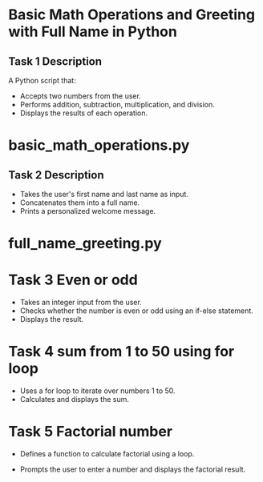 # Basic Math Operations and Greeting with Full Name in Python

## Task 1 Description
A Python script that:
- Accepts two numbers from the user.
- Performs addition, subtraction, multiplication, and division.
- Displays the results of each operation.

# basic_math_operations.py


## Task 2 Description
- Takes the user's first name and last name as input.
- Concatenates them into a full name.
- Prints a personalized welcome message.

# full_name_greeting.py


# Task 3 Even or odd

- Takes an integer input from the user.
- Checks whether the number is even or odd using an if-else statement.
- Displays the result.

# Task 4 sum from 1 to 50 using for loop

- Uses a for loop to iterate over numbers 1 to 50.
- Calculates and displays the sum.

# Task 5 Factorial number

- Defines a function to calculate factorial using a loop.

- Prompts the user to enter a number and displays the factorial result.
